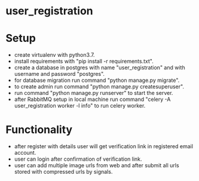 # user_registration

# Setup

- create virtualenv with python3.7.
- install requirements with "pip install -r requirements.txt".
- create a database in postgres with name "user_registration" and with username and password "postgres".
- for database migration run command "python manage.py migrate".
- to create admin run command "python manage.py createsuperuser".
- run command "python manage.py runserver" to start the server.
- after RabbitMQ setup in local machine run command "celery -A user_registration worker -l info" to run celery worker.

# Functionality

- after register with details user will get verification link in registered email account.
- user can login after confirmation of verification link.
- user can add multiple image urls from web and after submit all urls stored with compressed urls by signals.
